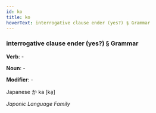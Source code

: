 ```yaml
---
id: ko
title: ko
hoverText: interrogative clause ender (yes?) § Grammar
---
```


### interrogative clause ender (yes?) § Grammar

**Verb**: -

**Noun**: -

**Modifier**: -

Japanese か ka [ka̠]

*Japonic Language Family*